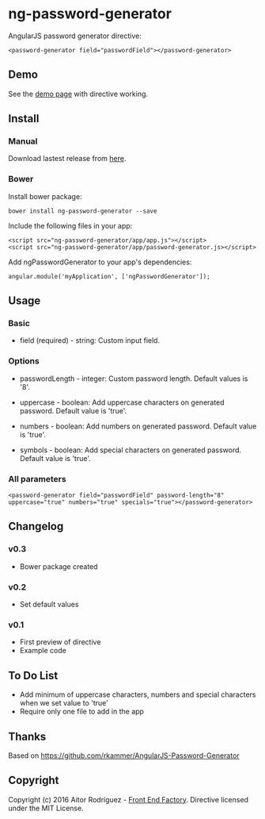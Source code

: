 # ng-password-generator
AngularJS password generator directive:

    <password-generator field="passwordField"></password-generator>

## Demo
See the [demo page](https://aitorrodriguez990.github.io/ng-password-generator/example/exampleView.html) with directive working.

## Install
### Manual
Download lastest release from [here](https://github.com/AitorRodriguez990/ng-password-generator/releases/latest).

### Bower
Install bower package:

    bower install ng-password-generator --save

Include the following files in your app:

    <script src="ng-password-generator/app/app.js"></script>
    <script src="ng-password-generator/app/password-generator.js></script>

Add ngPasswordGenerator to your app's dependencies:

    angular.module('myApplication', ['ngPasswordGenerator']);

## Usage
### Basic
* field (required) - string: Custom input field.

    <password-generator field="passwordField"></password-generator>

### Options
* passwordLength - integer: Custom password length. Default values is '8'.

    <password-generator field="passwordField" password-length="8"></password-generator>

* uppercase - boolean: Add uppercase characters on generated password. Default value is 'true'.

    <password-generator field="passwordField" uppercase="true"></password-generator>

* numbers - boolean: Add numbers on generated password. Default value is 'true'.

    <password-generator field="passwordField" numbers="true"></password-generator>

* symbols - boolean: Add special characters on generated password. Default value is 'true'.

    <password-generator field="passwordField" specials="true"></password-generator>

### All parameters

    <password-generator field="passwordField" password-length="8" uppercase="true" numbers="true" specials="true"></password-generator>  

## Changelog
### v0.3
* Bower package created

### v0.2
* Set default values

### v0.1
* First preview of directive
* Example code

## To Do List
* Add minimum of uppercase characters, numbers and special characters when we set value to 'true'
* Require only one file to add in the app

## Thanks
Based on https://github.com/rkammer/AngularJS-Password-Generator

## Copyright
Copyright (c) 2016 Aitor Rodríguez - [Front End Factory](http://www.frontendfactory.es). Directive licensed under the MIT License.
